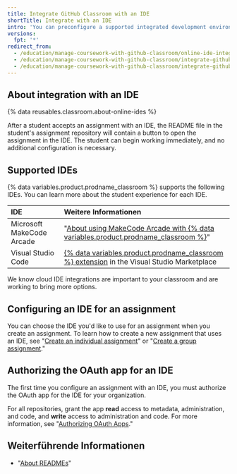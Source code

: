 ```yaml
---
title: Integrate GitHub Classroom with an IDE
shortTitle: Integrate with an IDE
intro: 'You can preconfigure a supported integrated development environment (IDE) for assignments you create in {% data variables.product.prodname_classroom %}.'
versions:
  fpt: '*'
redirect_from:
  - /education/manage-coursework-with-github-classroom/online-ide-integrations
  - /education/manage-coursework-with-github-classroom/integrate-github-classroom-with-an-online-ide
  - /education/manage-coursework-with-github-classroom/integrate-github-classroom-with-an-ide/integrate-github-classroom-with-an-online-ide
---
```


## About integration with an IDE

{% data reusables.classroom.about-online-ides %}

After a student accepts an assignment with an IDE, the README file in the student's assignment repository will contain a button to open the assignment in the IDE. The student can begin working immediately, and no additional configuration is necessary.

## Supported IDEs

{% data variables.product.prodname_classroom %} supports the following IDEs. You can learn more about the student experience for each IDE.

| IDE                       | Weitere Informationen                                                                                                                                                                      |
|:------------------------- |:------------------------------------------------------------------------------------------------------------------------------------------------------------------------------------------ |
| Microsoft MakeCode Arcade | "[About using MakeCode Arcade with {% data variables.product.prodname_classroom %}](/education/manage-coursework-with-github-classroom/about-using-makecode-arcade-with-github-classroom)" |
| Visual Studio Code        | [{% data variables.product.prodname_classroom %} extension](http://aka.ms/classroom-vscode-ext) in the Visual Studio Marketplace                                                           |

We know cloud IDE integrations are important to your classroom and are working to bring more options.

## Configuring an IDE for an assignment

You can choose the IDE you'd like to use for an assignment when you create an assignment. To learn how to create a new assignment that uses an IDE, see "[Create an individual assignment](/education/manage-coursework-with-github-classroom/create-an-individual-assignment)" or "[Create a group assignment](/education/manage-coursework-with-github-classroom/create-a-group-assignment)."

## Authorizing the OAuth app for an IDE

The first time you configure an assignment with an IDE, you must authorize the OAuth app for the IDE for your organization.

For all repositories, grant the app **read** access to metadata, administration, and code, and **write** access to administration and code. For more information, see "[Authorizing OAuth Apps](/github/authenticating-to-github/authorizing-oauth-apps)."

## Weiterführende Informationen

- "[About READMEs](/github/creating-cloning-and-archiving-repositories/about-readmes)"
